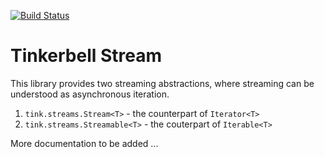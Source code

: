 [![Build Status](https://travis-ci.org/haxetink/tink_url.svg?branch=master)](https://travis-ci.org/haxetink/tink_url)

# Tinkerbell Stream

This library provides two streaming abstractions, where streaming can be understood as asynchronous iteration.

1. `tink.streams.Stream<T>` - the counterpart of `Iterator<T>`
2. `tink.streams.Streamable<T>` - the couterpart of `Iterable<T>`

More documentation to be added ...
